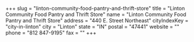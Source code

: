 +++
slug = "linton-community-food-pantry-and-thrift-store"
title = "Linton Community Food Pantry and Thrift Store"
name = "Linton Community Food Pantry and Thrift Store"
address = "440 E. Street Northeast"
cityIndexKey = "city-in-linton"
city = "Linton"
state = "IN"
postal = "47441"
website = ""
phone = "812 847-9195"
fax = ""
+++
